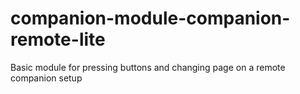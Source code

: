 # companion-module-companion-remote-lite
Basic module for pressing buttons and changing page on a remote companion setup
